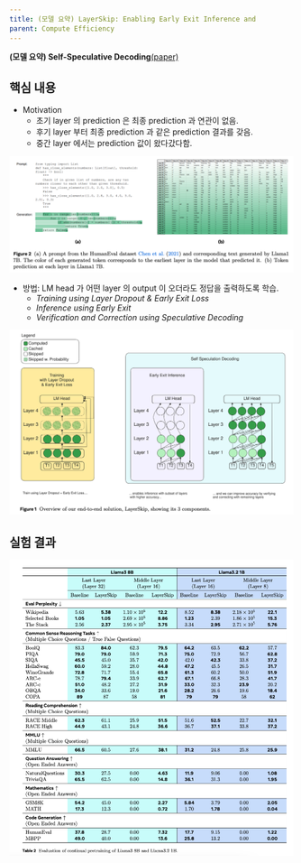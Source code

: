 ```yaml
---
title: (모델 요약) LayerSkip: Enabling Early Exit Inference and
parent: Compute Efficiency
---
```


**(모델 요약) Self-Speculative Decoding**[(paper)](https://arxiv.org/pdf/2404.16710)

## 핵심 내용
- Motivation
  - 초기 layer 의 prediction 은 최종 prediction 과 연관이 없음.
  - 후기 layer 부터 최종 prediction 과 같은 prediction 결과를 갖음.
  - 중간 layer 에서는 prediction 값이 왔다갔다함.  
<img src="/data/papers/layerskip/motivation.png" width="800" />

- 방법: LM head 가 어떤 layer 의 output 이 오더라도 정답을 출력하도록 학습.
   - *Training using Layer Dropout & Early Exit Loss*
   - *Inference using Early Exit*
   - *Verification and Correction using Speculative Decoding*  
<img src="/data/papers/layerskip/method.png" width="800" />

## 실험 결과 
<img src="/data/papers/layerskip/result.png" width="800" />